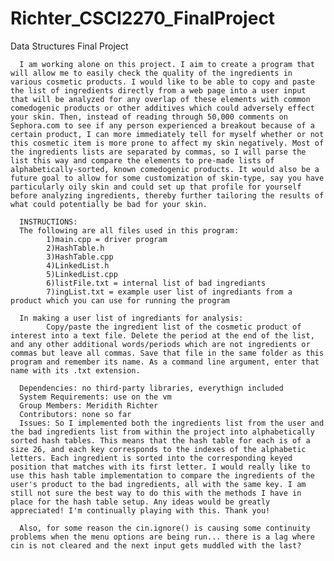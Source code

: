 # Richter_CSCI2270_FinalProject
Data Structures Final Project

      I am working alone on this project. I aim to create a program that will allow me to easily check the quality of the ingredients in various cosmetic products. I would like to be able to copy and paste the list of ingredients directly from a web page into a user input that will be analyzed for any overlap of these elements with common comedogenic products or other additives which could adversely effect your skin. Then, instead of reading through 50,000 comments on Sephora.com to see if any person experienced a breakout because of a certain product, I can more immediately tell for myself whether or not this cosmetic item is more prone to affect my skin negatively. Most of the ingredients lists are separated by commas, so I will parse the list this way and compare the elements to pre-made lists of alphabetically-sorted, known comedogenic products. It would also be a future goal to allow for some customization of skin-type, say you have particularly oily skin and could set up that profile for yourself before analyzing ingredients, thereby further tailoring the results of what could potentially be bad for your skin.
      
      INSTRUCTIONS:
      The following are all files used in this program:
            1)main.cpp = driver program
            2)HashTable.h
            3)HashTable.cpp
            4)LinkedList.h
            5)LinkedList.cpp
            6)listFile.txt = internal list of bad ingrediants
            7)ingList.txt = example user list of ingrediants from a product which you can use for running the program
            
      In making a user list of ingrediants for analysis:
            Copy/paste the ingredient list of the cosmetic product of interest into a text file. Delete the period at the end of the list, and any other additional words/periods which are not ingredients or commas but leave all commas. Save that file in the same folder as this program and remember its name. As a command line argument, enter that name with its .txt extension.
            
      Dependencies: no third-party libraries, everythign included
      System Requirements: use on the vm
      Group Members: Meridith Richter
      Contributors: none so far
      Issues: So I implemented both the ingredients list from the user and the bad ingredients list from within the project into alphabetically sorted hash tables. This means that the hash table for each is of a size 26, and each key corresponds to the indexes of the alphabetic letters. Each ingredient is sorted into the corresponding keyed position that matches with its first letter. I would really like to use this hash table implementation to compare the ingredients of the user's product to the bad ingredients, all with the same key. I am still not sure the best way to do this with the methods I have in place for the hash table setup. Any ideas would be greatly appreciated! I'm continually playing with this. Thank you!
      
      Also, for some reason the cin.ignore() is causing some continuity problems when the menu options are being run... there is a lag where cin is not cleared and the next input gets muddled with the last?


